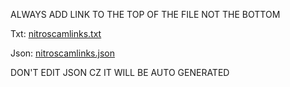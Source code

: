 ALWAYS ADD LINK TO THE TOP OF THE FILE NOT THE BOTTOM

Txt: [nitroscamlinks.txt](nitroscamlinks.txt)

Json: [nitroscamlinks.json](nitroscamlinks.json)

DON'T EDIT JSON CZ IT WILL BE AUTO GENERATED


